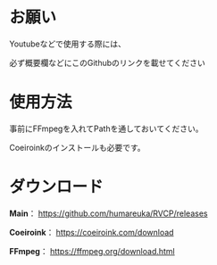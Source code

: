 # お願い
 Youtubeなどで使用する際には、
 
必ず概要欄などにこのGithubのリンクを載せてください

# 使用方法
事前にFFmpegを入れてPathを通しておいてください。

Coeiroinkのインストールも必要です。

# ダウンロード
**Main**：
https://github.com/humareuka/RVCP/releases

**Coeiroink**：
https://coeiroink.com/download

**FFmpeg**：
https://ffmpeg.org/download.html

